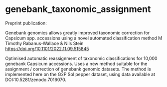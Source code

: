 # genebank_taxonomic_assignment

Preprint publication:

Genebank genomics allows greatly improved taxonomic correction for Capsicum spp. accessions using a novel automated classification method
M Timothy Rabanus-Wallace & Nils Stein
https://doi.org/10.1101/2022.11.09.515845

Optimised automatic reassignment of taxonomic classifications for 10,000 genebank Capsicum accessions. Uses a new method suitable for the assignment / correction of genebank genomic datasets. The method is implemented here on the G2P Sol pepper dataset, using data available at DOI:10.5281/zenodo.7016070.
